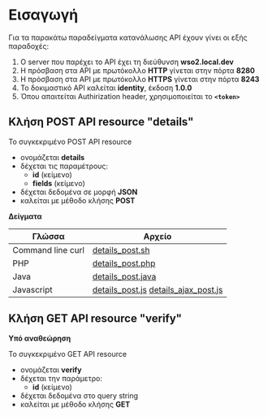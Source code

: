 # Εισαγωγή

Για τα παρακάτω παραδείγματα κατανάλωσης API έχουν γίνει οι εξής παραδοχές:

1.  Ο server που παρέχει το API έχει τη διεύθυνση **wso2.local.dev**
2.  Η πρόσβαση στα API με πρωτόκολλο **HTTP** γίνεται στην πόρτα **8280**
3.  Η πρόσβαση στα API με πρωτόκολλο **HTTPS** γίνεται στην πόρτα **8243**
4.  Το δοκιμαστικό API καλείται **identity**, έκδοση **1.0.0**
5.  Όπου απαιτείται Authirization header, χρησιμοποιείται το **```<token>```**

## Κλήση POST API resource "details"

Το συγκεκριμένο POST API resource

-   ονομάζεται **details**
-   δέχεται τις παραμέτρους:
    -   **id** (κείμενο)
    -   **fields** (κείμενο)
-   δέχεται δεδομένα σε μορφή **JSON**
-   καλείται με μέθοδο κλήσης **POST**

**Δείγματα** 

| Γλώσσα | Αρχείο |
| ------ | ------ |
| Command line curl | [details_post.sh](sh/details_post.sh) |
| PHP | [details_post.php](php/details_post.php) |
| Java | [details_post.java](java/details_post.java) |
| Javascript | [details_post.js](javascript/details_post.js) [details_ajax_post.js](javascript/details_ajax_post.js)|


## Κλήση GET API resource "verify"

**Υπό αναθεώρηση**

Το συγκεκριμένο GET API resource

-   ονομάζεται **verify**
-   δέχεται την παράμετρο:
    -   **id** (κείμενο)
-   δέχεται δεδομένα στο query string
-   καλείται με μέθοδο κλήσης **GET**
